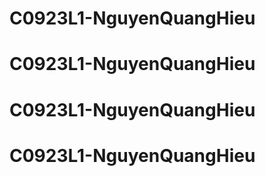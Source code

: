 # C0923L1-NguyenQuangHieu
# C0923L1-NguyenQuangHieu
# C0923L1-NguyenQuangHieu
# C0923L1-NguyenQuangHieu
